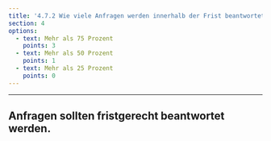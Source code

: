 ```yaml
---
title: '4.7.2 Wie viele Anfragen werden innerhalb der Frist beantwortet, wie viele nicht?'
section: 4
options:
  - text: Mehr als 75 Prozent
    points: 3
  - text: Mehr als 50 Prozent
    points: 1
  - text: Mehr als 25 Prozent
    points: 0
---
```

---
## Anfragen sollten fristgerecht beantwortet werden.
